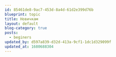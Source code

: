 ```yaml
---
id: 85461de8-9ac7-453d-8a4d-61d2e399d76b
blueprint: topic
title: Новичкам
layout: default
blog-category: true
posts:
  - beginers
updated_by: d597a839-d32d-413a-9cf1-1dc1d329099f
updated_at: 1680688304
---
```

